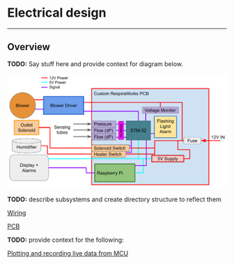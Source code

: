 # Electrical design

-------------

## Overview
**TODO:** Say stuff here and provide context for diagram below.

![Diagram](assets/electrical-circuit-diagram.png)

**TODO:** describe subsystems and create directory structure to reflect them

[Wiring](wiring.md)

[PCB](../../pcb)


**TODO:** provide context for the following:

[Plotting and recording live data from MCU](data-from-mcu.md)
